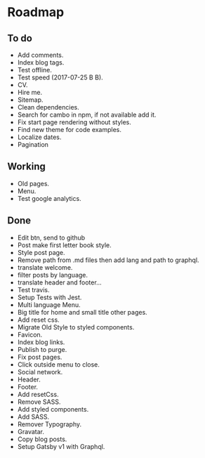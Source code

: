 # Roadmap

## To do
- Add comments.
- Index blog tags.
- Test offline.
- Test speed (2017-07-25 B B).
- CV.
- Hire me.
- Sitemap.
- Clean dependencies.
- Search for cambo in npm, if not available add it.
- Fix start page rendering without styles.
- Find new theme for code examples.
- Localize dates.
- Pagination

## Working
- Old pages.
- Menu.
- Test google analytics.

## Done
- Edit btn, send to github
- Post make first letter book style.
- Style post page.
- Remove path from .md files then add lang and path to graphql.
- translate welcome.
- filter posts by language.
- translate header and footer...
- Test travis.
- Setup Tests with Jest.
- Multi language Menu.
- Big title for home and small title other pages.
- Add reset css.
- Migrate Old Style to styled components.
- Favicon.
- Index blog links.
- Publish to purge.
- Fix post pages.
- Click outside menu to close.
- Social network.
- Header.
- Footer.
- Add resetCss.
- Remove SASS.
- Add styled components.
- Add SASS.
- Remover Typography.
- Gravatar.
- Copy blog posts.
- Setup Gatsby v1 with Graphql.
